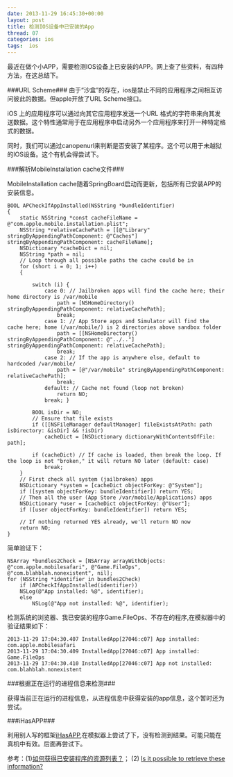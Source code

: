 ```yaml
---
date: 2013-11-29 16:45:30+00:00
layout: post
title: 检测IOS设备中已安装的App
thread: 07
categories: ios 
tags:  ios
---
```


最近在做个小APP，需要检测IOS设备上已安装的APP。网上查了些资料，有四种方法，在这总结下。

###URL Scheme###
由于“沙盒”的存在，ios是禁止不同的应用程序之间相互访问彼此的数据。但apple开放了URL Scheme接口。

iOS 上的应用程序可以通过向其它应用程序发送一个URL 格式的字符串来向其发送数据。这个特性通常用于在应用程序中启动另外一个应用程序来打开一种特定格式的数据。

同时，我们可以通过canopenurl来判断是否安装了某程序。这个可以用于未越狱的IOS设备。这个有机会得尝试下。

###解析MobileInstallation cache文件###

MobileInstallation cache随着SpringBoard启动而更新，包括所有已安装APP的安装信息。

	BOOL APCheckIfAppInstalled(NSString *bundleIdentifier)
	{
	    static NSString *const cacheFileName = @"com.apple.mobile.installation.plist";
	    NSString *relativeCachePath = [[@"Library" stringByAppendingPathComponent: @"Caches"] stringByAppendingPathComponent: cacheFileName];
	    NSDictionary *cacheDict = nil;
	    NSString *path = nil;
	    // Loop through all possible paths the cache could be in
	    for (short i = 0; 1; i++)
	    {
	        
	        switch (i) {
	            case 0: // Jailbroken apps will find the cache here; their home directory is /var/mobile
	                path = [NSHomeDirectory() stringByAppendingPathComponent: relativeCachePath];
	                break;
	            case 1: // App Store apps and Simulator will find the cache here; home (/var/mobile/) is 2 directories above sandbox folder
	                path = [[NSHomeDirectory() stringByAppendingPathComponent: @"../.."] stringByAppendingPathComponent: relativeCachePath];
	                break;
	            case 2: // If the app is anywhere else, default to hardcoded /var/mobile/
	                path = [@"/var/mobile" stringByAppendingPathComponent: relativeCachePath];
	                break;
	            default: // Cache not found (loop not broken)
	                return NO;
	            break; }
	        
	        BOOL isDir = NO;
			// Ensure that file exists
	        if ([[NSFileManager defaultManager] fileExistsAtPath: path isDirectory: &isDir] && !isDir) 
	            cacheDict = [NSDictionary dictionaryWithContentsOfFile: path];
	        
	        if (cacheDict) // If cache is loaded, then break the loop. If the loop is not "broken," it will return NO later (default: case)
	            break;
	    }
	    // First check all system (jailbroken) apps
	    NSDictionary *system = [cacheDict objectForKey: @"System"]; 
	    if ([system objectForKey: bundleIdentifier]) return YES;
		// Then all the user (App Store /var/mobile/Applications) apps
	    NSDictionary *user = [cacheDict objectForKey: @"User"]; 
	    if ([user objectForKey: bundleIdentifier]) return YES;
		
	    // If nothing returned YES already, we'll return NO now
	    return NO;
	}

简单验证下：

    NSArray *bundles2Check = [NSArray arrayWithObjects: @"com.apple.mobilesafari", @"Game.FileOps", @"com.blahblah.nonexistent", nil];    
    for (NSString *identifier in bundles2Check)
        if (APCheckIfAppInstalled(identifier))
        NSLog(@"App installed: %@", identifier);
        else
            NSLog(@"App not installed: %@", identifier);

检测系统的浏览器、我已安装的程序Game.FileOps、不存在的程序,在模拟器中的验证结果如下：
	
	2013-11-29 17:04:30.407 InstalledApp[27046:c07] App installed: com.apple.mobilesafari
	2013-11-29 17:04:30.409 InstalledApp[27046:c07] App installed: Game.FileOps
	2013-11-29 17:04:30.410 InstalledApp[27046:c07] App not installed: com.blahblah.nonexistent

###根据正在运行的进程信息来检测###

获得当前正在运行的进程信息，从进程信息中获得安装的app信息，这个暂时还为尝试。

###iHasAPP###

利用别人写的框架[iHasAPP](https://github.com/danielamitay/iHasApp),在模拟器上尝试了下，没有检测到结果。可能只能在真机中有效。后面再尝试下。



参考：(1)[如何获得已安装程序的资源列表？](http://www.cocoachina.com/bbs/read.php?tid=86829&page=1)；  (2)  [Is it possible to retrieve these information?](http://www.iphonedevsdk.com/forum/iphone-sdk-development/22289-possible-retrieve-these-information.html)


